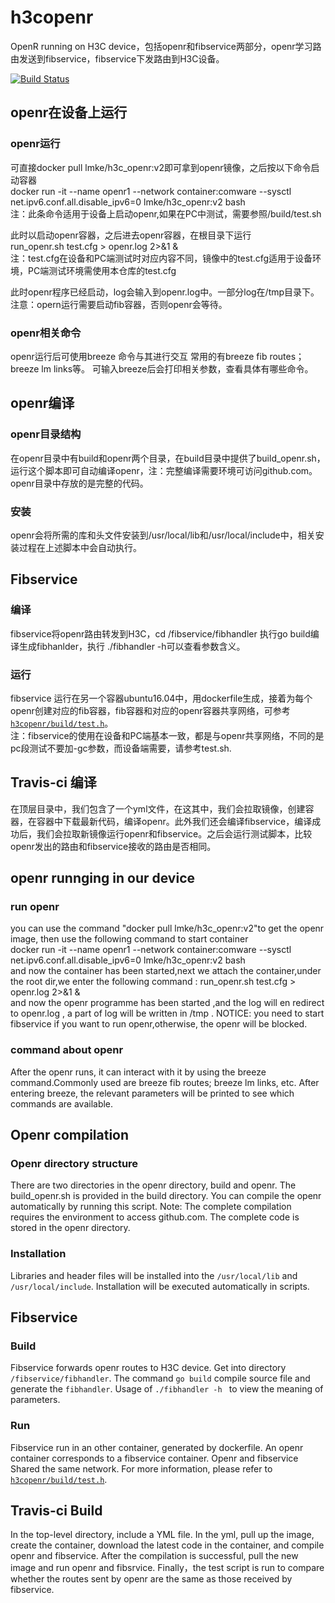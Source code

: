 # h3copenr
OpenR running on H3C device，包括openr和fibservice两部分，openr学习路由发送到fibservice，fibservice下发路由到H3C设备。

[![Build Status](https://www.travis-ci.org/h3copen/h3copenr.svg?branch=master)](https://www.travis-ci.org/h3copen/h3copenr) 

## openr在设备上运行
### openr运行
可直接docker pull lmke/h3c_openr:v2即可拿到openr镜像，之后按以下命令启动容器  
docker run -it --name openr1 --network container:comware --sysctl net.ipv6.conf.all.disable_ipv6=0 lmke/h3c_openr:v2 bash  
注：此条命令适用于设备上启动openr,如果在PC中测试，需要参照/build/test.sh

此时以启动openr容器，之后进去openr容器，在根目录下运行  
run_openr.sh test.cfg > openr.log 2>&1 &   
注：test.cfg在设备和PC端测试时对应内容不同，镜像中的test.cfg适用于设备环境，PC端测试环境需使用本仓库的test.cfg  

此时openr程序已经启动，log会输入到openr.log中。一部分log在/tmp目录下。
注意：opern运行需要启动fib容器，否则openr会等待。

### openr相关命令
openr运行后可使用breeze 命令与其进行交互
常用的有breeze fib routes； breeze lm links等。
可输入breeze后会打印相关参数，查看具体有哪些命令。

## openr编译
### openr目录结构
在openr目录中有build和openr两个目录，在build目录中提供了build_openr.sh，运行这个脚本即可自动编译openr，注：完整编译需要环境可访问github.com。openr目录中存放的是完整的代码。

### 安装
openr会将所需的库和头文件安装到/usr/local/lib和/usr/local/include中，相关安装过程在上述脚本中会自动执行。

## Fibservice 
### 编译
fibservice将openr路由转发到H3C，cd /fibservice/fibhandler 执行go build编译生成fibhanlder，执行 ./fibhandler -h可以查看参数含义。
### 运行
fibservice 运行在另一个容器ubuntu16.04中，用dockerfile生成，接着为每个openr创建对应的fib容器，fib容器和对应的openr容器共享网络，可参考[`h3copenr/build/test.h`](https://github.com/h3copen/h3copenr/blob/master/build/test.sh)。  
注：fibservice的使用在设备和PC端基本一致，都是与openr共享网络，不同的是pc段测试不要加-gc参数，而设备端需要，请参考test.sh.    

## Travis-ci 编译
在顶层目录中，我们包含了一个yml文件，在这其中，我们会拉取镜像，创建容器，在容器中下载最新代码，编译openr。此外我们还会编译fibservice，编译成功后，我们会拉取新镜像运行openr和fibservice。之后会运行测试脚本，比较openr发出的路由和fibservice接收的路由是否相同。  


## openr runnging in our device
### run openr

you can use the command "docker pull lmke/h3c_openr:v2"to get the openr image,
then use the following command  to start container  
docker run -it --name openr1 --network container:comware --sysctl net.ipv6.conf.all.disable_ipv6=0 lmke/h3c_openr:v2 bash  
and now the container has been started,next we attach the container,under the root dir,we enter
the following command :
run_openr.sh test.cfg > openr.log 2>&1 &  
and now the openr programme has been started ,and the log will en redirect to openr.log , a part 
of log will be written in /tmp .
NOTICE: you need to start fibservice if you want to run openr,otherwise, the openr will be blocked. 

### command about openr
After the openr runs, it can interact with it by using the breeze command.Commonly used are breeze fib routes; breeze lm links, etc.
After entering breeze, the relevant parameters will be printed to see which commands are available.

## Openr compilation
### Openr directory structure
There are two directories in the openr directory, build and openr. The build_openr.sh is provided in the build directory. You can compile the openr automatically by running this script. Note: The complete compilation requires the environment to access github.com. The complete code is stored in the openr directory.


### Installation  
Libraries and header files will be installed into the `/usr/local/lib` and `/usr/local/include`. Installation will be executed automatically in scripts. 

## Fibservice
### Build
Fibservice forwards openr routes to H3C device. Get into directory `/fibservice/fibhandler`. The command `go build` compile source file and generate the `fibhandler`. Usage of  `./fibhandler -h ` to view the meaning of parameters.
### Run
Fibservice run in an other container, generated by dockerfile. An openr container corresponds to a fibservice container. Openr and fibservice Shared the same network. For more information, please refer to [`h3copenr/build/test.h`](https://github.com/h3copen/h3copenr/blob/master/build/test.sh).

## Travis-ci Build
In the top-level directory, include a YML file. In the yml, pull up the image, create the container, download the latest code in the container, and compile openr and fibservice. After the compilation is successful, pull the new image and run openr and fibsrvice. Finally，the test script is run to compare whether the routes sent by openr are the same as those received by fibservice.
